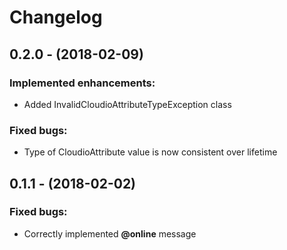 # Changelog

## 0.2.0 - (2018-02-09)
### Implemented enhancements:
- Added InvalidCloudioAttributeTypeException class
### Fixed bugs:
- Type of CloudioAttribute value is now consistent over lifetime 

## 0.1.1 - (2018-02-02)
### Fixed bugs:
- Correctly implemented **@online** message